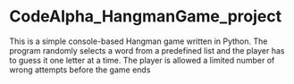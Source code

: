 # CodeAlpha_HangmanGame_project
This is a simple console-based Hangman game written in Python. The program randomly selects  a word from a predefined list and the player has to guess it one letter at a time. The player is allowed a limited number of wrong attempts before the game ends
